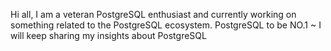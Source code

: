 Hi all, I am a veteran PostgreSQL enthusiast and currently working on something related to the PostgreSQL ecosystem. PostgreSQL to be NO.1 ~ 
I will keep sharing my insights about PostgreSQL
